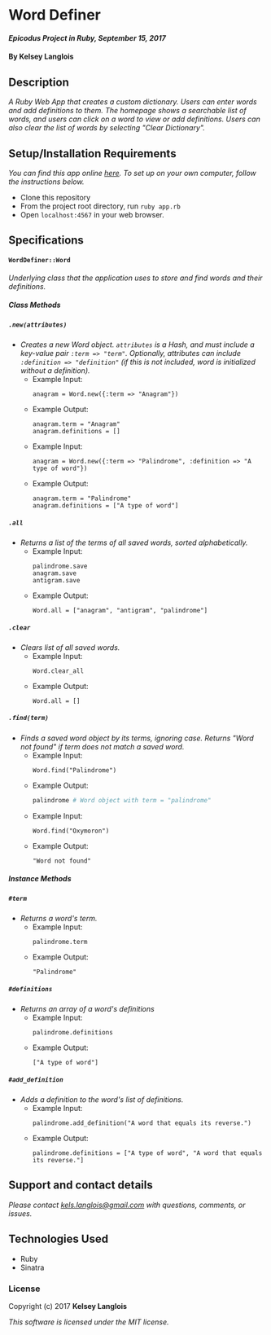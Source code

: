 # Word Definer

#### _Epicodus Project in Ruby, September 15, 2017_

#### By Kelsey Langlois

## Description

_A Ruby Web App that creates a custom dictionary. Users can enter words and add definitions to them. The homepage shows a searchable list of words, and users can click on a word to view or add definitions. Users can also clear the list of words by selecting "Clear Dictionary"._

## Setup/Installation Requirements

_You can find this app online [here](https://floating-stream-23611.herokuapp.com/). To set up on your own computer, follow the instructions below._

* Clone this repository
* From the project root directory, run ```ruby app.rb```
* Open ```localhost:4567``` in your web browser.

## Specifications

#### ```WordDefiner::Word```

_Underlying class that the application uses to store and find words and their definitions._

##### Class Methods

##### ```.new(attributes)```
* _Creates a new Word object. ```attributes``` is a Hash, and must include a key-value pair ```:term => "term"```. Optionally, attributes can include ```:definition => "definition"``` (if this is not included, word is initialized without a definition)._
  * Example Input:
    ```
    anagram = Word.new({:term => "Anagram"})
    ```
  * Example Output:
    ```
    anagram.term = "Anagram"
    anagram.definitions = []
    ```
  * Example Input:
    ```
    anagram = Word.new({:term => "Palindrome", :definition => "A type of word"})
    ```
  * Example Output:
    ```
    anagram.term = "Palindrome"
    anagram.definitions = ["A type of word"]
    ```

##### ```.all```
* _Returns a list of the terms of all saved words, sorted alphabetically._
  * Example Input:
    ```
    palindrome.save
    anagram.save
    antigram.save
    ```
  * Example Output:
    ```
    Word.all = ["anagram", "antigram", "palindrome"]
    ```

##### ```.clear```
* _Clears list of all saved words._
  * Example Input:
    ```
    Word.clear_all
    ```
  * Example Output:
    ```
    Word.all = []
    ```

##### ```.find(term)```
* _Finds a saved word object by its terms, ignoring case. Returns "Word not found" if term does not match a saved word._
  * Example Input:
    ```
    Word.find("Palindrome")
    ```
  * Example Output:
    ```ruby
    palindrome # Word object with term = "palindrome"
    ```
  * Example Input:
    ```
    Word.find("Oxymoron")
    ```
  * Example Output:
    ```
    "Word not found"
    ```

##### Instance Methods

##### ```#term```
* _Returns a word's term._
  * Example Input:
    ```
    palindrome.term
    ```
  * Example Output:
    ```
    "Palindrome"
    ```

##### ```#definitions```
* _Returns an array of a word's definitions_
  * Example Input:
    ```
    palindrome.definitions
    ```
  * Example Output:
    ```
    ["A type of word"]
    ```

##### ```#add_definition```
* _Adds a definition to the word's list of definitions._
  * Example Input:
    ```
    palindrome.add_definition("A word that equals its reverse.")
    ```
  * Example Output:
    ```
    palindrome.definitions = ["A type of word", "A word that equals its reverse."]
    ```

## Support and contact details

_Please contact [kels.langlois@gmail.com](mailto:kels.langlois@gmail.com) with questions, comments, or issues._

## Technologies Used

* Ruby
* Sinatra

### License

Copyright (c) 2017 **Kelsey Langlois**

*This software is licensed under the MIT license.*
